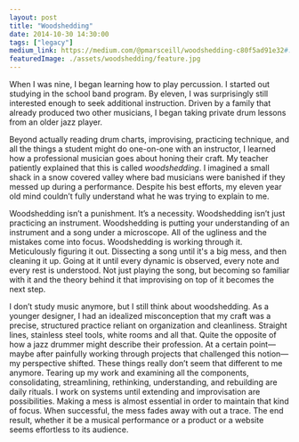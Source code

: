```yaml
---
layout: post
title: "Woodshedding"
date: 2014-10-30 14:30:00
tags: ["legacy"]
medium_link: https://medium.com/@pmarsceill/woodshedding-c80f5ad91e32#.5jnunv89s
featuredImage: ./assets/woodshedding/feature.jpg
---
```


When I was nine, I began learning how to play percussion. I started out studying in the school band program. By eleven, I was surprisingly still interested enough to seek additional instruction. Driven by a family that already produced two other musicians, I began taking private drum lessons from an older jazz player.

Beyond actually reading drum charts, improvising, practicing technique, and all the things a student might do one-on-one with an instructor, I learned how a professional musician goes about honing their craft. My teacher patiently explained that this is called _woodshedding_. I imagined a small shack in a snow covered valley where bad musicians were banished if they messed up during a performance. Despite his best efforts, my eleven year old mind couldn’t fully understand what he was trying to explain to me.

<!--more-->

Woodshedding isn’t a punishment. It’s a necessity. Woodshedding isn’t just practicing an instrument. Woodshedding is putting your understanding of an instrument and a song under a microscope. All of the ugliness and the mistakes come into focus. Woodshedding is working through it. Meticulously figuring it out. Dissecting a song until it's a big mess, and then cleaning it up. Going at it until every dynamic is observed, every note and every rest is understood. Not just playing the song, but becoming so familiar with it and the theory behind it that improvising on top of it becomes the next step.

I don’t study music anymore, but I still think about woodshedding. As a younger designer, I had an idealized misconception that my craft was a precise, structured practice reliant on organization and cleanliness. Straight lines, stainless steel tools, white rooms and all that. Quite the opposite of how a jazz drummer might describe their profession. At a certain point—maybe after painfully working through projects that challenged this notion—my perspective shifted. These things really don’t seem that different to me anymore. Tearing up my work and examining all the components, consolidating, streamlining, rethinking, understanding, and rebuilding are daily rituals. I work on systems until extending and improvisation are possibilities. Making a mess is almost essential in order to maintain that kind of focus. When successful, the mess fades away with out a trace. The end result, whether it be a musical performance or a product or a website seems effortless to its audience.
